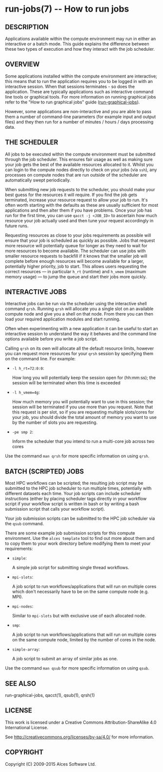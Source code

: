 # run-jobs(7) -- How to run jobs

## DESCRIPTION

Applications available within the compute environment may run in
either an interactive or a batch mode. This guide explains the
difference between these two types of execution and how they interact
with the job scheduler.

## OVERVIEW

Some applications installed within the compute environment are
interactive; this means that to run the application requires you to be
logged in with an interactive session. When that sessions terminates -
so does the application. These are typically applications such as
interactive command line tools or graphical tools. For more
information on running graphical jobs refer to the "How to run
graphical jobs" guide ([run-graphical-jobs](run-graphical-jobs)).

However, some applications are non-interactive and you are able to
pass them a number of command-line parameters (for example input and
output files) and they then run for a number of minutes / hours / days
processing data.

## THE SCHEDULER

All jobs to be executed within the compute environment must be
submitted through the job scheduler. This ensures fair usage as well
as making sure your job gets the best of the available resources
allocated to it. Whilst you can login to the compute nodes directly to
check on your jobs (via `ssh`), any processes on compute nodes that
are run outside of the scheduler are automatically swept periodically.

When submitting new job requests to the scheduler, you should make
your best guess for the resources it will require. If you find the job
gets terminated, increase your resource request to allow your job to
run. It's often worth starting with the defaults as these are usually
sufficient for most applications and then alter them if you have
problems. Once your job has run for the first time, you can use `qacct
-j <JOB_ID>` to ascertain how much resource your job actually used and
then tune your request accordingly in future runs.

Requesting resources as close to your jobs requirements as possible
will ensure that your job is scheduled as quickly as possible. Jobs
that request more resource will potentially queue for longer as they
need to wait for more resources to become available. The scheduler can
use jobs with smaller resource requests to backfill if it knows that
the smaller job will complete before enough resources will become
available for a larger, potentially higher priority, job to
start. This allows users requesting the correct resources &mdash; in
particular `h_rt` (runtime) and `h_vmem` (maximum memory usage)
&mdash; to jump the queue and start their jobs more quickly.

## INTERACTIVE JOBS

Interactive jobs can be run via the scheduler using the interactive
shell command `qrsh`. Running `qrsh` will allocate you a single slot
on an available compute node and give you a shell on that node. From
there you can then load your required application modules and start
running.

Often when experimenting with a new application it can be useful to
start an interactive session to understand the way it behaves and the
command line options available before you write a job script.

Calling `qrsh` on its own will allocate all the default resource
limits, however you can request more resources for your `qrsh` session
by specifying them on the command line. For example:

 * `-l h_rt=72:0:0`:

   How long you will potentially keep the session open for (hh:mm:ss);
   the session will be terminated when this time is exceeded

 * `-l h_vmem=4g`:

   How much memory you will potentially want to use in this session;
   the session will be terminated if you use more than you
   request. Note that this request is per slot, so if you are
   requesting multiple slots/cores for your job, you should divide the
   total amount of memory you want to use by the number of slots you
   are requesting.

 * `-pe smp 2`:

   Inform the scheduler that you intend to run a multi-core job across
   two cores

Use the command `man qrsh` for more specific information on using
`qrsh`.

## BATCH (SCRIPTED) JOBS

Most HPC workflows can be scripted; the resulting job script may be
submitted to the HPC job scheduler to run multiple times, potentially
with different datasets each time. Your job scripts can include
scheduler instructions (either by placing scheduler tags directly in
your workflow script if your workflow script is written in bash or by
writing a bash submission script that calls your workflow script).

Your job submission scripts can be submitted to the HPC job scheduler
via the `qsub` command.

There are some example job submission scripts for this compute
environment. Use the `alces template` tool to find out more about them
and to copy them to your work directory before modifying them to meet
your requirements:

 * `simple`:

   A simple job script for submitting single thread workflows.

 * `mpi-slots`:

   A job script to run workflows/applications that will run on
   multiple cores which don't necessarily have to be on the same
   compute node (e.g. MPI).

 * `mpi-nodes`:

   Similar to `mpi-slots` but with exclusive use of each allocated
   node.

 * `smp`:

   A job script to run workflows/applications that will run on
   multiple cores on the same compute node, limited by the number of
   cores in the node.

 * `simple-array`:

   A job script to submit an array of similar jobs as one.

Use the command `man qsub` for more specific information on using
`qsub`.

## SEE ALSO

run-graphical-jobs, qacct(1), qsub(1), qrsh(1)

## LICENSE

This work is licensed under a Creative Commons Attribution-ShareAlike
4.0 International License.

See <http://creativecommons.org/licenses/by-sa/4.0/> for more
information.

## COPYRIGHT

Copyright (C) 2009-2015 Alces Software Ltd.
